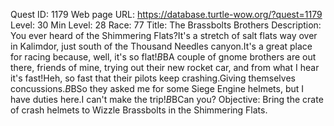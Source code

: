 Quest ID: 1179
Web page URL: https://database.turtle-wow.org/?quest=1179
Level: 30
Min Level: 28
Race: 77
Title: The Brassbolts Brothers
Description: You ever heard of the Shimmering Flats?It's a stretch of salt flats way over in Kalimdor, just south of the Thousand Needles canyon.It's a great place for racing because, well, it's so flat!$B$BA couple of gnome brothers are out there, friends of mine, trying out their new rocket car, and from what I hear it's fast!Heh, so fast that their pilots keep crashing.Giving themselves concussions.$B$BSo they asked me for some Siege Engine helmets, but I have duties here.I can't make the trip!$B$BCan you?
Objective: Bring the crate of crash helmets to Wizzle Brassbolts in the Shimmering Flats.
